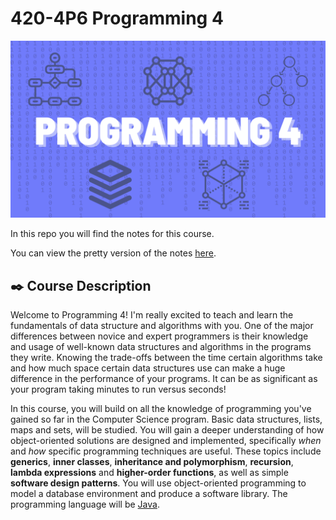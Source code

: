 # 420-4P6 Programming 4

![Banner](Banner.png)

In this repo you will find the notes for this course.

You can view the pretty version of the notes [here](https://jac-cs-programming-4-w23.github.io/Notes).

## ✒️ Course Description

Welcome to Programming 4! I'm really excited to teach and learn the fundamentals of data structure and algorithms with you. One of the major differences between novice and expert programmers is their knowledge and usage of well-known data structures and algorithms in the programs they write. Knowing the trade-offs between the time certain algorithms take and how much space certain data structures use can make a huge difference in the performance of your programs. It can be as significant as your program taking minutes to run versus seconds!

In this course, you will build on all the knowledge of programming you've gained so far in the Computer Science program. Basic data structures, lists, maps and sets, will be studied. You will gain a deeper understanding of how object-oriented solutions are designed and implemented, specifically _when_ and _how_ specific programming techniques are useful. These topics include **generics**, **inner classes**, **inheritance and polymorphism**, **recursion**, **lambda expressions** and **higher-order functions**, as well as simple **software design patterns**. You will use object-oriented programming to model a database environment and produce a software library. The programming language will be [Java](https://www.oracle.com/java/).
